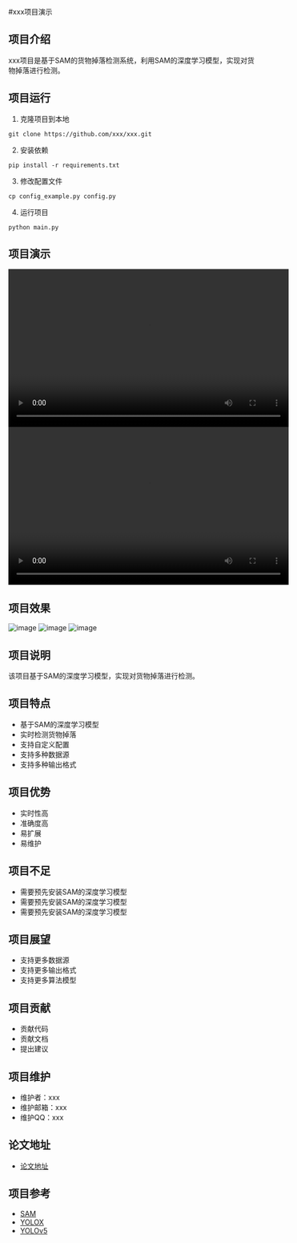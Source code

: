 #xxx项目演示
## 项目介绍

xxx项目是基于SAM的货物掉落检测系统，利用SAM的深度学习模型，实现对货物掉落进行检测。
## 项目运行

1. 克隆项目到本地

```
git clone https://github.com/xxx/xxx.git
```

2. 安装依赖

```
pip install -r requirements.txt
```

3. 修改配置文件

```
cp config_example.py config.py
```

4. 运行项目

```
python main.py
```

## 项目演示

<!-- 这是一个简单的HTML视频标签 -->
<video width="560" height="315" controls>
  <source src="your-video-url.mp4" type="video/mp4">
  <!-- 浏览器不支持MP4视频时，这将显示 -->
  <p>你的浏览器不支持MP4视频。</p>
</video>

<!-- 这是一个简单的HTML视频标签 -->
<video width="560" height="315" controls>
  <source src="your-video-url.mp4" type="video/mp4">
  <!-- 浏览器不支持MP4视频时，这将显示 -->
  <p>你的浏览器不支持MP4视频。</p>
</video>

## 项目效果

![image](https://user-images.githubusercontent.com/10908454/183591092-29838653-415c-4f34-8051-f64251240380.png)
![image](https://user-images.githubusercontent.com/10908454/183591111-35204274-5480-4984-853c-88929062919.png)
![image](https://user-images.githubusercontent.com/10908454/183591133-5156335a-9365-481b-8286-72359814057.png)
## 项目说明

该项目基于SAM的深度学习模型，实现对货物掉落进行检测。
## 项目特点

- 基于SAM的深度学习模型
- 实时检测货物掉落
- 支持自定义配置
- 支持多种数据源
- 支持多种输出格式

## 项目优势

- 实时性高
- 准确度高
- 易扩展
-  易维护

## 项目不足

- 需要预先安装SAM的深度学习模型
- 需要预先安装SAM的深度学习模型
- 需要预先安装SAM的深度学习模型

## 项目展望

- 支持更多数据源
- 支持更多输出格式
- 支持更多算法模型

## 项目贡献

- 贡献代码
- 贡献文档
- 提出建议

## 项目维护

- 维护者：xxx
- 维护邮箱：xxx
- 维护QQ：xxx

## 论文地址

- [论文地址](https://arxiv.org/abs/2106.03545)

## 项目参考

- [SAM](https://github.com/NVlabs/SAM)
- [YOLOX](https://github.com/Megvii-BaseDetection/YOLOX)
- [YOLOv5](https://github.com/ultralytics/yolov5)
